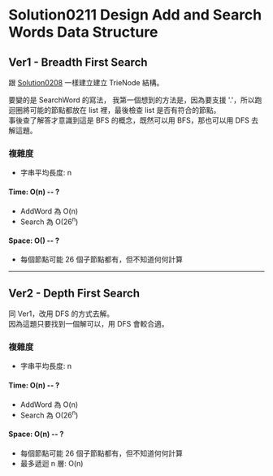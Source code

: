 # Solution0211 Design Add and Search Words Data Structure

## Ver1 - Breadth First Search

跟 [Solution0208](./Solution0208.md) 一樣建立建立 TrieNode 結構。

要變的是 SearchWord 的寫法，
我第一個想到的方法是，因為要支援 '.'，所以跑迴圈將可能的節點都放在 list 裡，最後檢查 list 是否有符合的節點。  
事後查了解答才意識到這是 BFS 的概念，既然可以用 BFS，那也可以用 DFS 去解這題。

### 複雜度
- 字串平均長度: n

#### Time: O(n) -- ?
- AddWord 為 O(n)
- Search 為 O(26<sup>n</sup>)

#### Space: O() -- ?
- 每個節點可能 26 個子節點都有，但不知道何何計算

---

## Ver2 - Depth First Search

同 Ver1，改用 DFS 的方式去解。  
因為這題只要找到一個解可以，用 DFS 會較合適。  

### 複雜度
- 字串平均長度: n

#### Time: O(n) -- ?
- AddWord 為 O(n)
- Search 為 O(26<sup>n</sup>)

#### Space: O(n) -- ?
- 每個節點可能 26 個子節點都有，但不知道何何計算
- 最多遞迴 n 層: O(n)